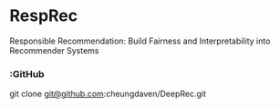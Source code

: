 # RespRec
Responsible Recommendation: Build Fairness and Interpretability into Recommender Systems  

### :GitHub
git clone git@github.com:cheungdaven/DeepRec.git  
